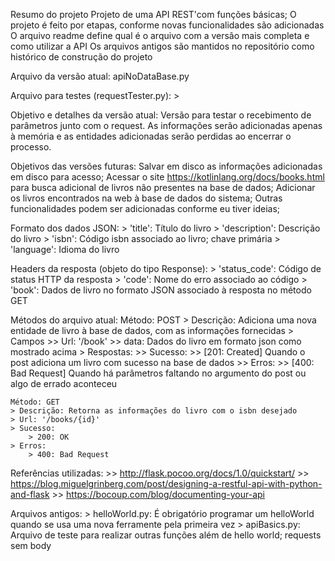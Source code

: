 Resumo do projeto
	Projeto de uma API REST'com funções básicas;
	O projeto é feito por etapas, conforme novas funcionalidades são adicionadas
	O arquivo readme define qual é o arquivo com a versão mais completa e como utilizar a API
	Os arquivos antigos são mantidos no repositório como histórico de construção do projeto

Arquivo da versão atual:
	apiNoDataBase.py

Arquivo para testes (requestTester.py):
	> 

Objetivo e detalhes da versão atual:
	Versão para testar o recebimento de parâmetros junto com o request.
	As informações serão adicionadas apenas à memória e as entidades adicionadas serão perdidas ao encerrar o processo.

Objetivos das versões futuras:
	Salvar em disco as informações adicionadas em disco para acesso;
	Acessar o site https://kotlinlang.org/docs/books.html para busca adicional de livros não presentes na base de dados;
	Adicionar os livros encontrados na web à base de dados do sistema;
	Outras funcionalidades podem ser adicionadas conforme eu tiver ideias;

Formato dos dados JSON:
	> 'title': Título do livro
	> 'description': Descrição do livro
	> 'isbn': Código isbn associado ao livro; chave primária
	> 'language': Idioma do livro

Headers da resposta (objeto do tipo Response):
	> 'status_code': Código de status HTTP da resposta
	> 'code': Nome do erro associado ao código
	> 'book': Dados de livro no formato JSON associado à resposta no método GET

Métodos do arquivo atual:
	Método: POST
	> Descrição: Adiciona uma nova entidade de livro à base de dados, com as informações fornecidas
	> Campos
		>> Url: '/book'
		>> data: Dados do livro em formato json como mostrado acima
	> Respostas:
		>> Sucesso:
			>> [201: Created] Quando o post adiciona um livro com sucesso na base de dados
		>> Erros:
			>> [400: Bad Request] Quando há parâmetros faltando no argumento do post ou algo de errado aconteceu

	Método: GET
	> Descrição: Retorna as informações do livro com o isbn desejado
	> Url: '/books/{id}'
	> Sucesso:
		> 200: OK
	> Erros:
		> 400: Bad Request

Referências utilizadas:
	>> http://flask.pocoo.org/docs/1.0/quickstart/
	>> https://blog.miguelgrinberg.com/post/designing-a-restful-api-with-python-and-flask
	>> https://bocoup.com/blog/documenting-your-api

Arquivos antigos:
	> helloWorld.py: É obrigatório programar um helloWorld quando se usa uma nova ferramente pela primeira vez
	> apiBasics.py: Arquivo de teste para realizar outras funções além de hello world; requests sem body